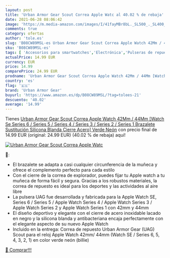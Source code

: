 ```yaml
---
layout: post
title: 'Urban Armor Gear Scout Correa Apple Watc al 40.02 % de rebaja'
date: 2021-06-28 08:06:42
image: 'https://m.media-amazon.com/images/I/41fayMBr8bL._SL500_._SL400_.jpg'
comments: true
category: ofertas
author: 'tole.es'
slug: 'B08CW89MSL-es Urban Armor Gear Scout Correa Apple Watch 42Mm / 44Mm...'
sku: 'B08CW89MSL-es'
tags: [ 'Accesorios para smartwatches','Electrónica','Pulseras de repuesto para smartwatches','Tecnología para vestir','apple','urban armor gear', ]
actualPrice: 14.99 EUR
currency: EUR
price: 14.99
comparePrice: 24.99 EUR
prodname: 'Urban Armor Gear Scout Correa Apple Watch 42Mm / 44Mm [Watch Se  Series 6 / Series 5 / Series 4 / Series 3 / Series 2 / Series 1  Brazalete Sustitución Silicona Blanda  Cierre Acero] Verde Neón'
country: 'es'
flag: '🇪🇸'
brand: 'Urban Armor Gear'
buyurl: 'https://www.amazon.es/dp/B08CW89MSL/?tag=tolees-21'
descuento: '40.02'
average: '14.99'
---
```


Tienes [Urban Armor Gear Scout Correa Apple Watch 42Mm / 44Mm [Watch Se  Series 6 / Series 5 / Series 4 / Series 3 / Series 2 / Series 1  Brazalete Sustitución Silicona Blanda  Cierre Acero] Verde Neón](https://www.amazon.es/dp/B08CW89MSL/?tag=tolees-21) con precio final de  14.99 EUR (original: 24.99 EUR) (40.02 %  de rebaja) aqui!

[![Urban Armor Gear Scout Correa Apple Watc](https://m.media-amazon.com/images/I/41fayMBr8bL._SL500_._SL400_.jpg)](https://www.amazon.es/dp/B08CW89MSL/?tag=tolees-21)

🔎:

- El brazalete se adapta a casi cualquier circunferencia de la muñeca y ofrece el complemento perfecto para cada estilo
- Con el cierre de la correa de explorador, puedes fijar tu Apple watch a tu muñeca de forma fácil y segura. Gracias a los robustos materiales, la correa de repuesto es ideal para los deportes y las actividades al aire libre
- La pulsera UAG fue desarrollada y fabricada para la Apple Watch SE, Series 6 / Series 5 / Apple Watch Series 4 / Apple Watch Series 3 / Apple Watch Series 2 y Apple Watch Series 1 con 42mm y 44mm
- El diseño deportivo y elegante con el cierre de acero inoxidable lacado en negro y la silicona blanda y antibacteriana encaja perfectamente con el elegante aspecto de su nuevo Apple Watch
- Incluido en la entrega: Correa de repuesto Urban Armor Gear (UAG) Scout para el reloj Apple Watch 42mm/ 44mm (Watch SE / Series 6, 5, 4, 3, 2, 1) en color verde neón (billie)

[🛒 Comprar!!!](https://www.amazon.es/dp/B08CW89MSL/?tag=tolees-21)
